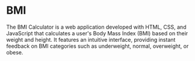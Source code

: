 # BMI
The BMI Calculator is a web application developed with HTML, CSS, and JavaScript that calculates a user's Body Mass Index (BMI) based on their weight and height. It features an intuitive interface, providing instant feedback on BMI categories such as underweight, normal, overweight, or obese.
